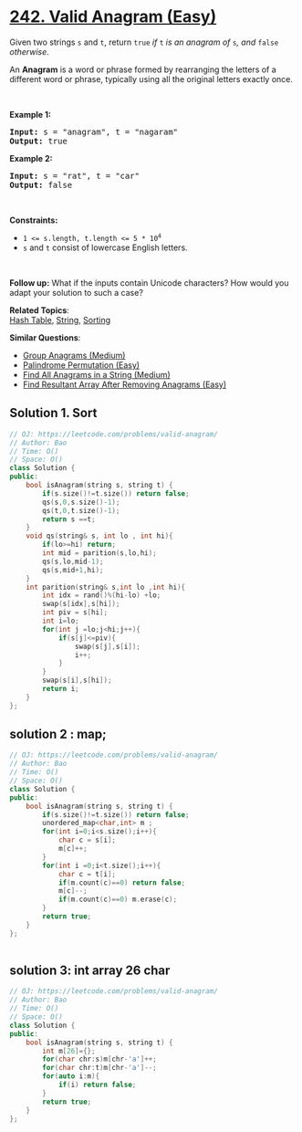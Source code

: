 # [242. Valid Anagram (Easy)](https://leetcode.com/problems/valid-anagram/)

<p>Given two strings <code>s</code> and <code>t</code>, return <code>true</code> <em>if</em> <code>t</code> <em>is an anagram of</em> <code>s</code><em>, and</em> <code>false</code> <em>otherwise</em>.</p>

<p>An <strong>Anagram</strong> is a word or phrase formed by rearranging the letters of a different word or phrase, typically using all the original letters exactly once.</p>

<p>&nbsp;</p>
<p><strong>Example 1:</strong></p>
<pre><strong>Input:</strong> s = "anagram", t = "nagaram"
<strong>Output:</strong> true
</pre><p><strong>Example 2:</strong></p>
<pre><strong>Input:</strong> s = "rat", t = "car"
<strong>Output:</strong> false
</pre>
<p>&nbsp;</p>
<p><strong>Constraints:</strong></p>

<ul>
	<li><code>1 &lt;= s.length, t.length &lt;= 5 * 10<sup>4</sup></code></li>
	<li><code>s</code> and <code>t</code> consist of lowercase English letters.</li>
</ul>

<p>&nbsp;</p>
<p><strong>Follow up:</strong> What if the inputs contain Unicode characters? How would you adapt your solution to such a case?</p>


**Related Topics**:  
[Hash Table](https://leetcode.com/tag/hash-table/), [String](https://leetcode.com/tag/string/), [Sorting](https://leetcode.com/tag/sorting/)

**Similar Questions**:
* [Group Anagrams (Medium)](https://leetcode.com/problems/group-anagrams/)
* [Palindrome Permutation (Easy)](https://leetcode.com/problems/palindrome-permutation/)
* [Find All Anagrams in a String (Medium)](https://leetcode.com/problems/find-all-anagrams-in-a-string/)
* [Find Resultant Array After Removing Anagrams (Easy)](https://leetcode.com/problems/find-resultant-array-after-removing-anagrams/)

## Solution 1. Sort

```cpp
// OJ: https://leetcode.com/problems/valid-anagram/
// Author: Bao
// Time: O()
// Space: O()
class Solution {
public:
    bool isAnagram(string s, string t) {
        if(s.size()!=t.size()) return false;
        qs(s,0,s.size()-1);
        qs(t,0,t.size()-1);
        return s ==t;
    }
    void qs(string& s, int lo , int hi){
        if(lo>=hi) return;
        int mid = parition(s,lo,hi);
        qs(s,lo,mid-1);
        qs(s,mid+1,hi);
    }
    int parition(string& s,int lo ,int hi){
        int idx = rand()%(hi-lo) +lo;
        swap(s[idx],s[hi]);
        int piv = s[hi];
        int i=lo;
        for(int j =lo;j<hi;j++){
            if(s[j]<=piv){
                swap(s[j],s[i]);
                i++;
            }
        }
        swap(s[i],s[hi]);
        return i;
    }
};
```


## solution 2 : map;

``` cpp
// OJ: https://leetcode.com/problems/valid-anagram/
// Author: Bao
// Time: O()
// Space: O()
class Solution {
public:
    bool isAnagram(string s, string t) {
        if(s.size()!=t.size()) return false;
        unordered_map<char,int> m ;
        for(int i=0;i<s.size();i++){
            char c = s[i];
            m[c]++;
        }
        for(int i =0;i<t.size();i++){
            char c = t[i];
            if(m.count(c)==0) return false;
            m[c]--;
            if(m.count(c)==0) m.erase(c);
        }
        return true;
    }
};
        

```

## solution 3: int array 26 char

``` cpp
// OJ: https://leetcode.com/problems/valid-anagram/
// Author: Bao
// Time: O()
// Space: O()
class Solution {
public:
    bool isAnagram(string s, string t) {
        int m[26]={};
        for(char chr:s)m[chr-'a']++;
        for(char chr:t)m[chr-'a']--;
        for(auto i:m){
            if(i) return false;
        }
        return true;
    }
};
```

